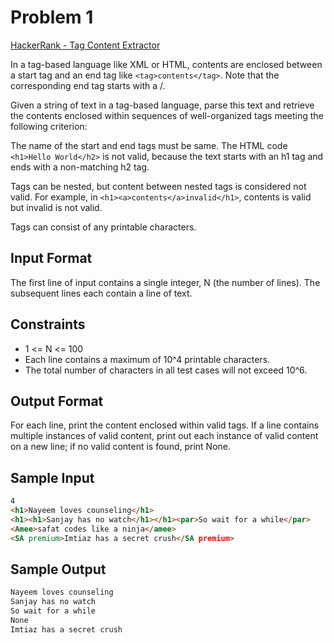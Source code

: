 # Problem 1

[HackerRank - Tag Content Extractor](https://www.hackerrank.com/challenges/tag-content-extractor/problem)

In a tag-based language like XML or HTML, contents are enclosed between a start tag and an end tag like ```<tag>contents</tag>```. Note that the corresponding end tag starts with a /.

Given a string of text in a tag-based language, parse this text and retrieve the contents enclosed within sequences of well-organized tags meeting the following criterion:

The name of the start and end tags must be same. The HTML code ```<h1>Hello World</h2>``` is not valid, because the text starts with an h1 tag and ends with a non-matching h2 tag.

Tags can be nested, but content between nested tags is considered not valid. For example, in ```<h1><a>contents</a>invalid</h1>```, contents is valid but invalid is not valid.

Tags can consist of any printable characters.

## Input Format

The first line of input contains a single integer, N (the number of lines). 
The  subsequent lines each contain a line of text.

## Constraints

* 1 <= N <= 100
* Each line contains a maximum of 10^4 printable characters.
* The total number of characters in all test cases will not exceed 10^6.

## Output Format

For each line, print the content enclosed within valid tags. 
If a line contains multiple instances of valid content, print out each instance of valid content on a new line; if no valid content is found, print None.

## Sample Input

```html
4
<h1>Nayeem loves counseling</h1>
<h1><h1>Sanjay has no watch</h1></h1><par>So wait for a while</par>
<Amee>safat codes like a ninja</amee>
<SA premium>Imtiaz has a secret crush</SA premium>
```

## Sample Output

```html 
Nayeem loves counseling
Sanjay has no watch
So wait for a while
None
Imtiaz has a secret crush
```
